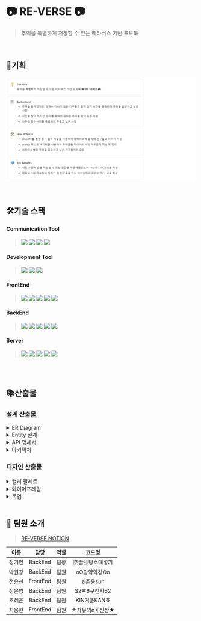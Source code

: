 # 📷 RE-VERSE 📷

> 추억을 특별하게 저장할 수 있는 메타버스 기반 포토북

<br/>

## 📃기획

![image.png](./images/기획서.png)

<br/>

## 🛠기술 스택

#### Communication Tool

> <img src="https://img.shields.io/badge/gitlab-FC6D26?style=for-the-badge&logo=gitlab&logoColor=white">
> <img src="https://img.shields.io/badge/jira-0052CC?style=for-the-badge&logo=jirasoftware&logoColor=white">
> <img src="https://img.shields.io/badge/mattermost-0058CC?style=for-the-badge&logo=mattermost&logoColor=white">
> <img src="https://img.shields.io/badge/notion-000000?style=for-the-badge&logo=notion&logoColor=white">

#### Development Tool

> <img src="https://img.shields.io/badge/vscode-007ACC?style=for-the-badge&logo=visualstudiocode&logoColor=white">
> <img src="https://img.shields.io/badge/intellij-000000?style=for-the-badge&logo=intellijidea&logoColor=white">
> <img src="https://img.shields.io/badge/mysql_workbench-4479A1?style=for-the-badge&logo=mysql&logoColor=white">

#### FrontEnd

> <img src="https://img.shields.io/badge/html5-E34F26?style=for-the-badge&logo=html5&logoColor=white">
> <img src="https://img.shields.io/badge/css-1572B6?style=for-the-badge&logo=css3&logoColor=white">
> <img src="https://img.shields.io/badge/typescript-3178C6?style=for-the-badge&logo=typescript&logoColor=white">
> <img src="https://img.shields.io/badge/react-61DAFB?style=for-the-badge&logo=react&logoColor=black">
> <img src="https://img.shields.io/badge/three.js-000000?style=for-the-badge&logo=three.js&logoColor=white">

#### BackEnd

> <img src="https://img.shields.io/badge/java-007396?style=for-the-badge&logo=java&logoColor=white">
> <img src="https://img.shields.io/badge/springboot-6DB33F?style=for-the-badge&logo=springboot&logoColor=white">
> <img src="https://img.shields.io/badge/mysql-4479A1?style=for-the-badge&logo=mysql&logoColor=white">
> <img src="https://img.shields.io/badge/mongoDB-47A248?style=for-the-badge&logo=mongoDB&logoColor=white">
> <img src="https://img.shields.io/badge/redis-DC382D?style=for-the-badge&logo=redis&logoColor=white">

#### Server

> <img src="https://img.shields.io/badge/aws-FF9900?style=for-the-badge&logo=amazonaws&logoColor=white">
> <img src="https://img.shields.io/badge/ec2-FF9900?style=for-the-badge&logo=amazonec2&logoColor=white">
> <img src="https://img.shields.io/badge/nginx-009639?style=for-the-badge&logo=nginx&logoColor=white">
> <img src="https://img.shields.io/badge/jenkins-D24939?style=for-the-badge&logo=jenkins&logoColor=white">
> <img src="https://img.shields.io/badge/docker-2496ED?style=for-the-badge&logo=docker&logoColor=white">

<br/>
<br/>

## 📚산출물

### 설계 산출물

<details>
<summary>ER Diagram</summary>
<div markdown="1">

![image.png](./images/erd.png)

</div>
</details>

<details>
<summary>Entity 설계</summary>
<div markdown="1">

![image.png](./images/entity.png)

</div>
</details>

<details>
<summary>API 명세서</summary>
<div markdown="1">

> 상세한 API 명세서는 [여기](https://re-verse.notion.site/7869225d86214153a0136063fb0d56c2?v=8ca6f13d5b4f443d9a94761f76d39ee8)를 클릭해서 확인해주세요!

![image.png](./images/api/auth.PNG)
![image.png](./images/api/user.PNG)
![image.png](./images/api/archive.PNG)
![image.png](./images/api/friend.PNG)

</div>
</details>

<details>
<summary>아키텍처</summary>
<div markdown="1">

![image.png](./images/아키텍처.png)

</div>
</details>

### 디자인 산출물

<details>
<summary>컬러 팔레트</summary>
<div markdown="1">

![image.png](./images/컬러팔레트.png)

</div>
</details>

<details>
<summary>와이어프레임</summary>
<div markdown="1">

* 메인화면, 로그인 및 회원가입
![image.png](./images/wireframe/메인_로그인_회원가입.png)
* 프로필 관리
![image.png](./images/wireframe/프로필.png)
* 친구 관리
![image.png](./images/wireframe/친구.png)
* 아카이브 생성 및 관리
![image.png](./images/wireframe/아카이브.png)
* 아카이브 목록
![image.png](./images/wireframe/아카이브_목록.png)
* 글 작성 및 확인
![image.png](./images/wireframe/글작성.png)

</div>
</details>

<details>
<summary>목업</summary>
<div markdown="1">

* 메인화면, 로그인 및 회원가입
![image.png](./images/mockup/메인_로그인_회원가입.png)
* 프로필 관리
![image.png](./images/mockup/프로필.png)
* 친구 관리
![image.png](./images/mockup/친구.png)
* 아카이브 생성 및 관리
![image.png](./images/mockup/아카이브.png)
* 아카이브 목록
![image.png](./images/mockup/아카이브_목록.png)
* 글 작성 및 확인
![image.png](./images/mockup/글작성.png)

</div>
</details>

<br/>

## 🙂 팀원 소개

> [RE-VERSE NOTION](https://re-verse.notion.site/RE-VERSE-caf272f1085e4508bf2a14541a4d0c9a)

| 이름   | 담당  | 역할 | 코드명 |
| :------: | :------: | :----: | :-----: |
| 정기연 | BackEnd | 팀장 | ㈜꿀㉴탕소매넣기 |
| 박원창 | BackEnd | 팀원 | oO강약약강Oo |
| 전윤선 | FrontEnd | 팀원 | zl존윤sun |
| 정윤영 | BackEnd  | 팀원 | S2ㅉ6구천사S2 |
| 조혜은 | BackEnd  | 팀원 | KIN거운KAN쵸 |
| 지용현 | FrontEnd  | 팀원 | ☆자유의øㅕ신상★ |

